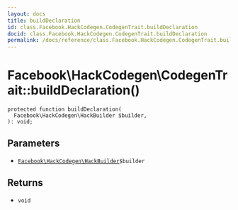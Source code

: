 ```yaml
---
layout: docs
title: buildDeclaration
id: class.Facebook.HackCodegen.CodegenTrait.buildDeclaration
docid: class.Facebook.HackCodegen.CodegenTrait.buildDeclaration
permalink: /docs/reference/class.Facebook.HackCodegen.CodegenTrait.buildDeclaration/
---
```

# Facebook\\HackCodegen\\CodegenTrait::buildDeclaration()




``` Hack
protected function buildDeclaration(
  Facebook\HackCodegen\HackBuilder $builder,
): void;
```




## Parameters




- [` Facebook\HackCodegen\HackBuilder `](<class.Facebook.HackCodegen.HackBuilder.md>)`` $builder ``




## Returns




+ ` void `